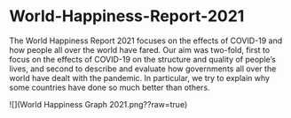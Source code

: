 # World-Happiness-Report-2021
The World Happiness Report 2021 focuses on the effects of COVID-19 and how people all over the world have fared. Our aim was two-fold, first to focus on the effects of COVID-19 on the structure and quality of people’s lives, and second to describe and evaluate how governments all over the world have dealt with the pandemic. In particular, we try to explain why some countries have done so much better than others.

![](World Happiness Graph 2021.png??raw=true)
